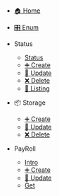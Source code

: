 * [🏠 Home](/README.md)

* [🎛️ Enum](/enum.md)

* Status
  * [Status](status/intro.md)
  * [➕ Create](status/create.md)
  * [🔁 Update](status/update.md)
  * [❌ Delete](status/delete.md)
  * [📄 Listing](status/listing.md)


* 📦 Storage
  * [➕ Create](storage/create.md)
  * [🔁 Update](storage/update.md)
  * [❌ Delete](storage/delete.md)

* PayRoll
  * [Intro](payroll/index.md)
  * [➕ Create](payroll/create.md)
  * [🔁 Update](payroll/update.md)
  * [Get](payroll/get.md)
